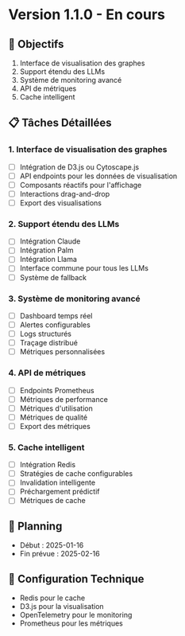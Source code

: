 # Version 1.1.0 - En cours

## 🎯 Objectifs
1. Interface de visualisation des graphes
2. Support étendu des LLMs
3. Système de monitoring avancé
4. API de métriques
5. Cache intelligent

## 📋 Tâches Détaillées

### 1. Interface de visualisation des graphes
- [ ] Intégration de D3.js ou Cytoscape.js
- [ ] API endpoints pour les données de visualisation
- [ ] Composants réactifs pour l'affichage
- [ ] Interactions drag-and-drop
- [ ] Export des visualisations

### 2. Support étendu des LLMs
- [ ] Intégration Claude
- [ ] Intégration Palm
- [ ] Intégration Llama
- [ ] Interface commune pour tous les LLMs
- [ ] Système de fallback

### 3. Système de monitoring avancé
- [ ] Dashboard temps réel
- [ ] Alertes configurables
- [ ] Logs structurés
- [ ] Traçage distribué
- [ ] Métriques personnalisées

### 4. API de métriques
- [ ] Endpoints Prometheus
- [ ] Métriques de performance
- [ ] Métriques d'utilisation
- [ ] Métriques de qualité
- [ ] Export des métriques

### 5. Cache intelligent
- [ ] Intégration Redis
- [ ] Stratégies de cache configurables
- [ ] Invalidation intelligente
- [ ] Préchargement prédictif
- [ ] Métriques de cache

## 📅 Planning
- Début : 2025-01-16
- Fin prévue : 2025-02-16

## 🔧 Configuration Technique
- Redis pour le cache
- D3.js pour la visualisation
- OpenTelemetry pour le monitoring
- Prometheus pour les métriques
